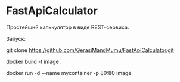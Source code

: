 # FastApiCalculator

Простейший калькулятор в виде REST-сервиса.

Запуск:

git clone https://github.com/GerasiMandMumu/FastApiCalculator.git

docker build -t image .

docker run -d --name mycontainer -p 80:80 image
